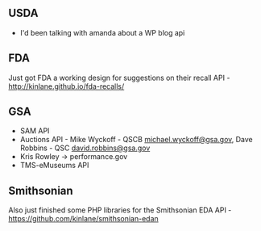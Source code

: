 


## USDA
* I'd been talking with amanda about a WP blog api 

## FDA
Just got FDA a working design for suggestions on their recall API - http://kinlane.github.io/fda-recalls/




## GSA 

* SAM API
* Auctions API - Mike Wyckoff - QSCB <michael.wyckoff@gsa.gov>, Dave Robbins - QSC <david.robbins@gsa.gov>
* Kris Rowley -> performance.gov 
* TMS-eMuseums API


## Smithsonian 

Also just finished some PHP libraries for the Smithsonian EDA API - https://github.com/kinlane/smithsonian-edan

